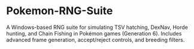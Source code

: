# Pokemon-RNG-Suite
A Windows-based RNG suite for simulating TSV hatching, DexNav, Horde hunting, and Chain Fishing in Pokémon games (Generation 6). Includes advanced frame generation, accept/reject controls, and breeding filters.
